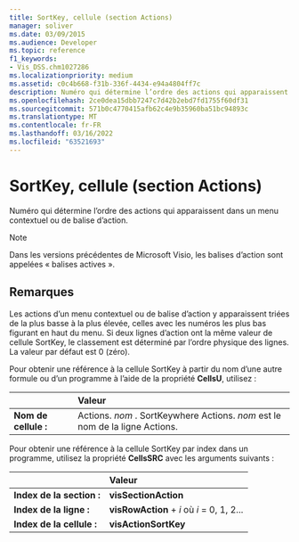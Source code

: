 ```yaml
---
title: SortKey, cellule (section Actions)
manager: soliver
ms.date: 03/09/2015
ms.audience: Developer
ms.topic: reference
f1_keywords:
- Vis_DSS.chm1027286
ms.localizationpriority: medium
ms.assetid: c0c4b668-f31b-336f-4434-e94a4804ff7c
description: Numéro qui détermine l’ordre des actions qui apparaissent dans un menu contextuel ou de balise d’action.
ms.openlocfilehash: 2ce0dea15dbb7247c7d42b2ebd7fd1755f60df31
ms.sourcegitcommit: 571b0c4770415afb62c4e9b35960ba51bc94893c
ms.translationtype: MT
ms.contentlocale: fr-FR
ms.lasthandoff: 03/16/2022
ms.locfileid: "63521693"
---
```

# <a name="sortkey-cell-actions-section"></a>SortKey, cellule (section Actions)

Numéro qui détermine l’ordre des actions qui apparaissent dans un menu contextuel ou de balise d’action.
  
> [!NOTE]
> Dans les versions précédentes de Microsoft Visio, les balises d’action sont appelées « balises actives ».
  
## <a name="remarks"></a>Remarques

Les actions d’un menu contextuel ou de balise d’action y apparaissent triées de la plus basse à la plus élevée, celles avec les numéros les plus bas figurant en haut du menu. Si deux lignes d’action ont la même valeur de cellule SortKey, le classement est déterminé par l’ordre physique des lignes. La valeur par défaut est 0 (zéro).
  
Pour obtenir une référence à la cellule SortKey à partir du nom d’une autre formule ou d’un programme à l’aide de la propriété **CellsU**, utilisez :
  
||Valeur |
|:-----|:-----|
|**Nom de cellule :**  <br/> |Actions. *nom* . SortKeywhere Actions. *nom* est le nom de la ligne Actions.  <br/> |

Pour obtenir une référence à la cellule SortKey par index dans un programme, utilisez la propriété **CellsSRC** avec les arguments suivants :
  
||Valeur |
|:-----|:-----|
|**Index de la section :**  <br/> |**visSectionAction** <br/> |
|**Index de la ligne :**  <br/> |**visRowAction** +   *i* où *i* = 0, 1, 2... |
|**Index de la cellule :**  <br/> |**visActionSortKey** <br/> |
